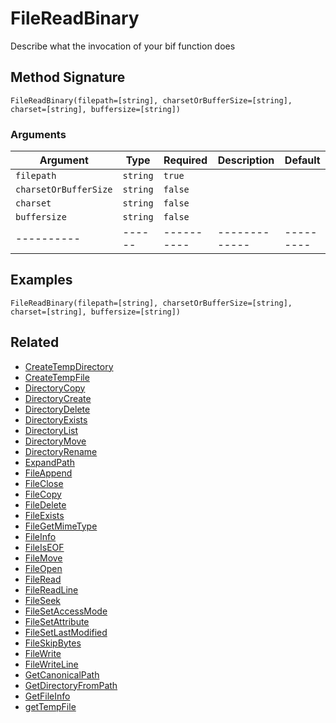 # FileReadBinary

Describe what the invocation of your bif function does

## Method Signature

```
FileReadBinary(filepath=[string], charsetOrBufferSize=[string], charset=[string], buffersize=[string])
```

### Arguments

| Argument              | Type     | Required   | Description   | Default   |
| --------------------- | -------- | ---------- | ------------- | --------- |
| `filepath`            | `string` | `true`     |               |           |
| `charsetOrBufferSize` | `string` | `false`    |               |           |
| `charset`             | `string` | `false`    |               |           |
| `buffersize`          | `string` | `false`    |               |           |
| ----------            | ------   | ---------- | ------------- | --------- |

## Examples

```
FileReadBinary(filepath=[string], charsetOrBufferSize=[string], charset=[string], buffersize=[string])
```

## Related

* [CreateTempDirectory](createtempdirectory.md)
* [CreateTempFile](createtempfile.md)
* [DirectoryCopy](directorycopy.md)
* [DirectoryCreate](directorycreate.md)
* [DirectoryDelete](directorydelete.md)
* [DirectoryExists](directoryexists.md)
* [DirectoryList](directorylist.md)
* [DirectoryMove](directorymove.md)
* [DirectoryRename](directoryrename.md)
* [ExpandPath](expandpath.md)
* [FileAppend](fileappend.md)
* [FileClose](fileclose.md)
* [FileCopy](filecopy.md)
* [FileDelete](filedelete.md)
* [FileExists](fileexists.md)
* [FileGetMimeType](filegetmimetype.md)
* [FileInfo](fileinfo.md)
* [FileIsEOF](fileiseof.md)
* [FileMove](filemove.md)
* [FileOpen](fileopen.md)
* [FileRead](fileread.md)
* [FileReadLine](filereadline.md)
* [FileSeek](fileseek.md)
* [FileSetAccessMode](filesetaccessmode.md)
* [FileSetAttribute](filesetattribute.md)
* [FileSetLastModified](filesetlastmodified.md)
* [FileSkipBytes](fileskipbytes.md)
* [FileWrite](filewrite.md)
* [FileWriteLine](filewriteline.md)
* [GetCanonicalPath](getcanonicalpath.md)
* [GetDirectoryFromPath](getdirectoryfrompath.md)
* [GetFileInfo](getfileinfo.md)
* [getTempFile](gettempfile.md)
